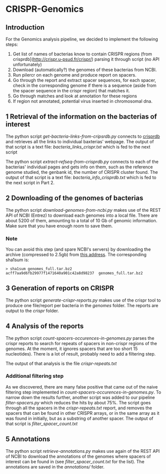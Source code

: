 # CRISPR-Genomics

## Introduction

For the Genomics analysis pipeline, we decided to implement the following steps:

1. Get list of names of bacterias know to contain CRISPR regions (from
crisprdb](http://crispr.u-psud.fr/crispr/) parsing it through script
(no API unfortunately)
2. Download (automatically?) the genomes of these bacterias from NCBI.
3. Run pilercr on each genome and produce report on spacers.
4. Go through the report and extract spacer sequences, for each
spacer, check in the corresponding genome if there is a sequence
(aside from the spacer sequence in the crispr region) that matches it. 
5. Go through matches and look at annotation for these regions 
6. If region not annotated, potential virus inserted in chromosomal
dna.

## 1 Retrieval of the information on the bacterias of interest

The python script *get-bacteria-links-from-cripsrdb.py* connects to
[crisprdb](http://crispr.u-psud.fr/crispr/) and retrieves all the
links to individual baxterias' webpage. The output of that script is a
text file: *bacteria_links_crispr.txt* which is fed to the next script

The python script *extract-refseq-from-crisprdb.py* connects to each
of the bacterias' individual pages and gets info on them, such as the
reference genome studied, the genbank id, the number of CRISPR cluster
found. The output of that script is a text file:
*bacteria_info_crisprdb.txt* which is fed to the next script in Part 2.

## 2 Downloading of the genomes of bacterias

The python script *download-genomes-from-ncbi.py* makes use of the
REST API of NCBI (Entrez) to download each genomes into a local
file. There are about 5200 of them, amounting to a total of 10 Gb of
genomic information. Make sure that you have enough room to save them.

### Note

You can avoid this step (and spare NCBI's servers) by downloading the
archive (compressed to 2.5gb) from [this
address](https://altersid.net/owncloud/index.php/s/d4GhPsbQ3a2wNfO). The
corresponding sha1sum is:

```
> sha1sum genomes_full.tar.bz2
acff7aa9d6fb29977f1471640a901c42a8d98237  genomes_full.tar.bz2
```

## 3 Generation of reports on CRISPR

The python script *generate-crispr-reports.py* makes use of the crispr
tool to produce one file/report per bacteria in the *genomes*
folder. The reports are output to the *crispr* folder.

  
## 4 Analysis of the reports

The python script *count-spacers-occurences-in-genomes.py* parses the
crispr reports to search for repeats of spacers in non-crispr regions
of the genomes. At the moment, it ignores spacers that are too short 
15 nucleotides). There is a lot of result, probably need to add a filtering
step.

The output of that analysis is the file *crispr-repeats.txt*

### Additional filtering step

As we discovered, there are many false positive that came out of the naive filtering step implemented in *count-spacers-occurences-in-genomes.py*. To narrow down the results further, another script was added to our pipeline *filter-spacers.py* which reduces the hits by about 75%. The script goes through all the spacers in the *crispr-repeats.txt* report, and removes the spacers that can be found in other CRISPR arrays, or in the same array as it was found in initially, but as a substring of another spacer. The output of that script is *filter_spacer_count.txt*

## 5 Annotations

The python script *retrieve-annotations.py* makes use again of the REST API of NCBI to download the annotations of the genomes where spacers of interest can be found in (see *filter_spacer_count.txt* for the list). The annotations are saved in the *annotations/* folder.


